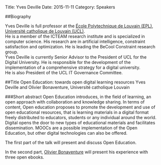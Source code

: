 Title: Yves Deville
Date: 2015-11-11
Category: Speakers

##Biography

Yves Deville is full professor at the [École Polytechnique 
de Louvain (EPL)](http://www.uclouvain.be/epl.html),
[Université catholique de Louvain (UCL)](http://www.uclouvain.be).  
He is a member of the ICTEAM research institute and is 
specialized in computer science.  His research are in artificial 
intelligence, constraint satisfaction and optimization. He is 
leading the BeCool Constraint research group.  
Yves Deville is currently Senior Advisor to the President of 
UCL for the Digital University.  He is responsible for the development 
of the implementation of a comprehensive strategy for a digital university.  
He is also President of the UCL IT Governance Committee.

##Title
Open Education:  towards open digital learning resources
Yves Deville and Olivier Bonaventure, Université catholique Louvain

###Short abstract
Open Education introduces, in the field of learning, an open approach 
with collaboration and knowledge sharing.  In terms of content, 
Open education proposes to promote the development and use of 
open educational resources, that is learning materials in a digital 
format freely distributed to educators, students or any individual 
around the world. Digital opens the door to new types of educational 
materials and facilitates dissemination. MOOCs are a possible 
implementation of the Open Education, but other digital technologies 
can also be offered.

The first part of the talk will present and discuss Open Education.

In the second part, [Olivier Bonaventure]({filename}./OlivierBonaventure.md) will present his experience 
with three open ebooks.  

